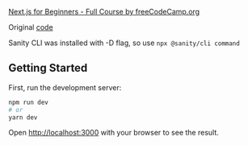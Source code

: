 [Next.js for Beginners - Full Course by freeCodeCamp.org](https://www.youtube.com/watch?v=1WmNXEVia8I)

Original [code](https://github.com/sanity-io/next-recipe-app)

Sanity CLI was installed with -D flag, so use `npx @sanity/cli command`

## Getting Started

First, run the development server:

```bash
npm run dev
# or
yarn dev
```

Open [http://localhost:3000](http://localhost:3000) with your browser to see the result.

